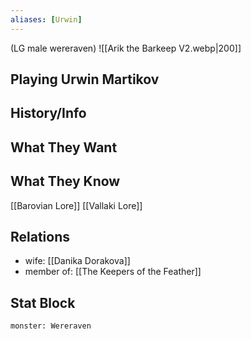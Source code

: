 ```yaml
---
aliases: [Urwin]
---
```

(LG male wereraven)
![[Arik the Barkeep V2.webp|200]]

## Playing Urwin Martikov

## History/Info

## What They Want

## What They Know
[[Barovian Lore]]
[[Vallaki Lore]]

## Relations
- wife: [[Danika Dorakova]]
- member of: [[The Keepers of the Feather]]

## Stat Block
```statblock
monster: Wereraven
```

```dataviewjs
```
